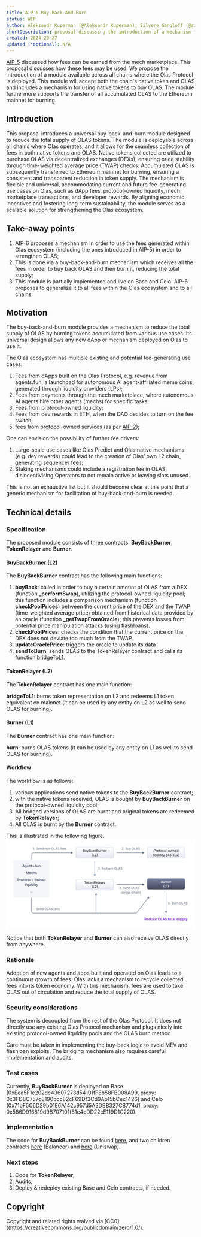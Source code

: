 ```yaml
---
title: AIP-6 Buy-Back-And-Burn
status: WIP
author: Aleksandr Kuperman (@Aleksandr Kuperman), Silvere Gangloff (@silvere), David Minarsch (@DavidMinarsch)
shortDescription: proposal discussing the introduction of a mechanism for buying back OLAS from DEX in order to reduce total supply.
created: 2024-20-27
updated (*optional): N/A
---
```



[AIP-5](https://github.com/valory-xyz/autonolas-aip/blob/aip-5/content/aips/automate_relayer_marketplace.md) discussed how fees can be earned from the mech marketplace. This proposal discusses how these fees may be used. We propose the introduction of a module available across all chains where the Olas Protocol is deployed. This module will accept both the chain's native token and OLAS and includes a mechanism for using native tokens to buy OLAS. The module furthermore supports the transfer of all accumulated OLAS to the Ethereum mainnet for burning.


## Introduction


This proposal introduces a universal buy-back-and-burn module designed to reduce the total supply of OLAS tokens. The module is deployable across all chains where Olas operates, and it allows for the seamless collection of fees in both native tokens and OLAS. Native tokens collected are utilized to purchase OLAS via decentralized exchanges (DEXs), ensuring price stability through time-weighted average price (TWAP) checks. Accumulated OLAS is subsequently transferred to Ethereum mainnet for burning, ensuring a consistent and transparent reduction in token supply. The mechanism is flexible and universal, accommodating current and future fee-generating use cases on Olas, such as dApp fees, protocol-owned liquidity, mech marketplace transactions, and developer rewards. By aligning economic incentives and fostering long-term sustainability, the module serves as a scalable solution for strengthening the Olas ecosystem.


## Take-away points


1. AIP-6 proposes a mechanism in order to use the fees generated within Olas ecosystem (including the ones introduced in AIP-5) in order to strengthen OLAS;
2. This is done via a buy-back-and-burn mechanism which receives all the fees in order to buy back OLAS and then burn it, reducing the total supply;
3. This module is partially implemented and live on Base and Celo. AIP-6 proposes to generalize it to all fees within the Olas ecosystem and to all chains. 


## Motivation


The buy-back-and-burn module provides a mechanism to reduce the total supply of OLAS by burning tokens accumulated from various use cases. Its universal design allows any new dApp or mechanism deployed on Olas to use it.


The Olas ecosystem has multiple existing and potential fee-generating use cases:


1. Fees from dApps built on the Olas Protocol, e.g. revenue from agents.fun, a launchpad for autonomous AI agent-affiliated meme coins, generated through liquidity providers (LPs); 
2. Fees from payments through the mech marketplace, where autonomous AI agents hire other agents (mechs) for specific tasks;
3. Fees from protocol-owned liquidity;
4. Fees from dev rewards in ETH, when the DAO decides to turn on the fee switch;
5. fees from protocol-owned services (as per [AIP-2](https://github.com/valory-xyz/autonolas-aip/blob/aip-2/content/aips/core-build-a-pose.md));


One can envision the possibility of further fee drivers:


1. Large-scale use cases like Olas Predict and Olas native mechanisms (e.g. dev rewards) could lead to the creation of Olas’ own L2 chain, generating sequencer fees;
2. Staking mechanisms could include a registration fee in OLAS, disincentivising Operators to not remain active or leaving slots unused.


This is not an exhaustive list but it should become clear at this point that a generic mechanism for facilitation of buy-back-and-burn is needed.


## Technical details


### Specification


The proposed module consists of three contracts: **BuyBackBurner**, **TokenRelayer** and **Burner**.


#### BuyBackBurner (L2)


The **BuyBackBurner** contract has the following main functions:


1. **buyBack**: called in order to buy a certain amount of OLAS from a DEX (function **_performSwap**), utilizing the protocol-owned liquidity pool; this function includes a comparison mechanism (function **checkPoolPrices**) between the current price of the DEX and the TWAP (time-weighted average price) obtained from historical data provided by an oracle (function **_getTwapFromOracle**); this prevents losses from potential price manipulation attacks (using flashloans).
2. **checkPoolPrices**: checks the condition that the current price on the DEX does not deviate too much from the TWAP.
3. **updateOraclePrice**: triggers the oracle to update its data
4. **sendToBurn**: sends OLAS to the TokenRelayer contract and calls its function bridgeToL1.


#### TokenRelayer (L2)


The **TokenRelayer** contract has one main function:


**bridgeToL1**: burns token representation on L2 and redeems L1 token equivalent on mainnet (it can be used by any entity on L2 as well to send OLAS for burning).


#### Burner (L1)


The **Burner** contract has one main function:


**burn**: burns OLAS tokens (it can be used by any entity on L1 as well to send OLAS for burning).


#### Workflow


The workflow is as follows:


1. various applications send native tokens to the **BuyBackBurner** contract;
2. with the native tokens received, OLAS is bought by **BuyBackBurner** on the protocol-owned liquidity pool;
3. All bridged versions of OLAS are burnt and original tokens are redeemed by **TokenRelayer**;
4. All OLAS is burnt by the **Burner** contract.


This is illustrated in the following figure. ![Image](../imgs/img.png "Buy-Back-And-Burn")


Notice that both **TokenRelayer** and **Burner** can also receive OLAS directly from anywhere.


### Rationale


Adoption of new agents and apps built and operated on Olas leads to a continuous growth of fees. Olas lacks a mechanism to recycle collected fees into its token economy. With this mechanism, fees are used to take OLAS out of circulation and reduce the total supply of OLAS.


### Security considerations


The system is decoupled from the rest of the Olas Protocol. It does not directly use any existing Olas Protocol mechanism and plugs nicely into existing protocol-owned liquidity pools and the OLAS burn method.


Care must be taken in implementing the buy-back logic to avoid MEV and flashloan exploits. The bridging mechanism also requires careful implementation and audits.


### Test cases


Currently, **BuyBackBurner** is deployed on Base (0xEea5F1e202dc43607273d54101fF8b58FB008A99, proxy: 0x3FD8C757dE190bcc82cF69Df3Cd9Ab15bCec1426) and Celo (0x71bF5C6D29b01E6A142c957d5A3DBB327CB774d1, proxy: 0x586D916819d9B707101f81e4cDD22cE119D1C220).


### Implementation


The code for **BuyBackBurner** can be found [here](https://github.com/dvilelaf/meme-ooorr/blob/main/contracts/BuyBackBurner.sol), and two children contracts [here](https://github.com/dvilelaf/meme-ooorr/blob/main/contracts/BuyBackBurnerBalancer.sol) (Balancer) and [here](https://github.com/dvilelaf/meme-ooorr/blob/main/contracts/BuyBackBurnerUniswap.sol) (Uniswap).


### Next steps


1. Code for **TokenRelayer**;
2. Audits;
3. Deploy & redeploy existing Base and Celo contracts, if needed.


## Copyright


Copyright and related rights waived via [CC0]((https://creativecommons.org/publicdomain/zero/1.0/).

